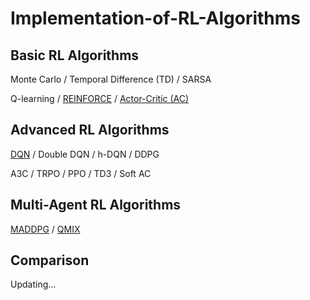 # Implementation-of-RL-Algorithms

## Basic RL Algorithms

Monte Carlo / Temporal Difference (TD) / SARSA 

Q-learning / [REINFORCE](https://github.com/klyw1998/Implementation-of-RL-Algorithms/blob/main/Basic/REINFORCE.py) / [Actor-Critic (AC)](https://github.com/klyw1998/Implementation-of-RL-Algorithms/blob/main/Basic/Actor_Critic.py)

## Advanced RL Algorithms

[DQN](https://github.com/klyw1998/Implementation-of-RL-Algorithms/blob/main/Advanced/DQN.py) / Double DQN / h-DQN / DDPG

A3C / TRPO / PPO / TD3 / Soft AC

## Multi-Agent RL Algorithms

[MADDPG](https://github.com/klyw1998/MADDPG) / [QMIX](https://github.com/klyw1998/QMIX)

## Comparison

Updating...
